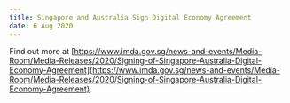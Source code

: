 ```yaml
---
title: Singapore and Australia Sign Digital Economy Agreement
date: 6 Aug 2020
---
```


Find out more at [https://www.imda.gov.sg/news-and-events/Media-Room/Media-Releases/2020/Signing-of-Singapore-Australia-Digital-Economy-Agreement](https://www.imda.gov.sg/news-and-events/Media-Room/Media-Releases/2020/Signing-of-Singapore-Australia-Digital-Economy-Agreement).
